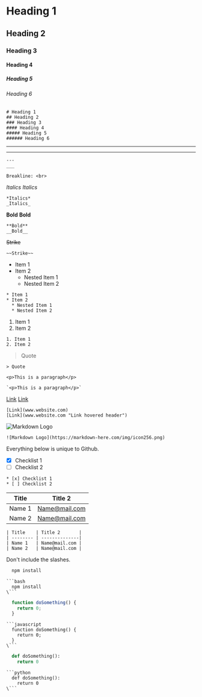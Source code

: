 <!-- Headings -->
# Heading 1
## Heading 2
### Heading 3
#### Heading 4
##### Heading 5
###### Heading 6

```
# Heading 1
## Heading 2
### Heading 3
#### Heading 4
##### Heading 5
###### Heading 6
```

<!-- Horizontal Rule -->
---
___
```
---
___
```

<!-- BreakLine -->
```
Breakline: <br>
```

<!-- Italics -->
*Italics*
_Italics_
```
*Italics*
_Italics_
```

<!-- Bold -->
**Bold**
__Bold__
```
**Bold**
__Bold__
```

<!-- Strike -->
~~Strike~~
```
~~Strike~~
```

<!-- UL -->
* Item 1
* Item 2
  * Nested Item 1
  * Nested Item 2
```
* Item 1
* Item 2
  * Nested Item 1
  * Nested Item 2
```

<!-- OL -->
1. Item 1
2. Item 2
```
1. Item 1
2. Item 2
```

<!-- Quote -->
> Quote

```
> Quote
```

<!-- Inline Code Block -->
`<p>This is a paragraph</p>`
```
`<p>This is a paragraph</p>`
```

<!-- Links -->
[Link](www.website.com)
[Link](www.website.com "Link hovered header")
```
[Link](www.website.com)
[Link](www.website.com "Link hovered header")
```

<!-- Images -->
![Markdown Logo](https://markdown-here.com/img/icon256.png)
```
![Markdown Logo](https://markdown-here.com/img/icon256.png)
```

<!-- Github Markdown -->
Everything below is unique to Github. 

<!-- Task List -->
* [x] Checklist 1
* [ ] Checklist 2
```
* [x] Checklist 1
* [ ] Checklist 2
```
<!-- Tables -->
| Title    | Title 2       |
| -------- | --------------|
| Name 1   | Name@mail.com |
| Name 2   | Name@mail.com |

```
| Title    | Title 2       |
| -------- | --------------|
| Name 1   | Name@mail.com |
| Name 2   | Name@mail.com |
```

<!-- Code Blocks -->
Don't include the slashes.

```bash
  npm install
```
```
```bash
  npm install
\```
```

```javascript
  function doSomething() {
    return 0;
  }
```
```
```javascript
  function doSomething() {
    return 0;
  }
\```
```

```python
  def doSomething():
    return 0
```
```
```python
  def doSomething():
    return 0
\```
```
